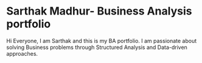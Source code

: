 # Sarthak Madhur- Business Analysis portfolio
Hi Everyone, I am Sarthak and this is my BA portfolio.
I am passionate about solving Business problems through Structured Analysis and Data-driven approaches.
